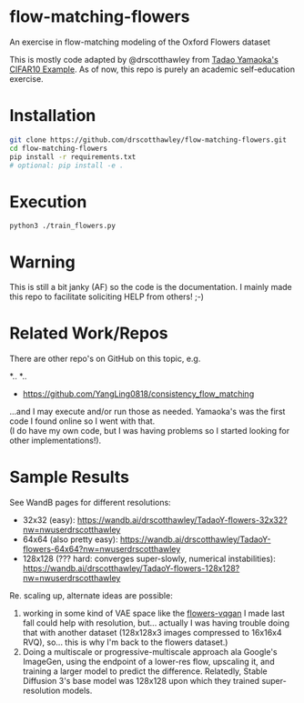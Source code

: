 # flow-matching-flowers
An exercise in flow-matching modeling of the Oxford Flowers dataset

This is mostly code adapted by @drscotthawley from [Tadao Yamaoka's CIFAR10 Example](https://tadaoyamaoka.hatenablog.com/entry/2024/10/09/232749). As of now, this repo is purely an academic self-education exercise.

# Installation 
```bash
git clone https://github.com/drscotthawley/flow-matching-flowers.git
cd flow-matching-flowers
pip install -r requirements.txt
# optional: pip install -e . 
```

# Execution
```
python3 ./train_flowers.py
```

# Warning
This is still  a bit janky (AF) so the code is the documentation.  I mainly made this repo to facilitate soliciting HELP from others! ;-) 


# Related Work/Repos

There are other repo's on GitHub on this topic, e.g. 

*..
*..
* https://github.com/YangLing0818/consistency_flow_matching

...and I may execute and/or run those as needed. Yamaoka's was the first code I found online so I went with that.  
(I do have my own code, but I was having problems so I started looking for other implementations!). 


# Sample Results

See WandB pages for different resolutions: 

* 32x32 (easy): https://wandb.ai/drscotthawley/TadaoY-flowers-32x32?nw=nwuserdrscotthawley
* 64x64 (also pretty easy): https://wandb.ai/drscotthawley/TadaoY-flowers-64x64?nw=nwuserdrscotthawley
* 128x128 (??? hard: converges super-slowly, numerical instabilities): https://wandb.ai/drscotthawley/TadaoY-flowers-128x128?nw=nwuserdrscotthawley

Re. scaling up, alternate ideas are possible:

1. working in some kind of VAE space like the [flowers-vqgan](https://github.com/drscotthawley/vqgan-shh) I made last fall could help with resolution, but... actually I was having trouble doing that with another dataset (128x128x3 images compressed to 16x16x4 RVQ), so... this is why I'm back to the flowers dataset.)
2. Doing a multiscale or progressive-multiscale approach ala Google's ImageGen, using the endpoint of a lower-res flow, upscaling it, and training a larger model to predict the difference.  Relatedly, Stable Diffusion 3's base model was 128x128 upon which they trained super-resolution models. 

